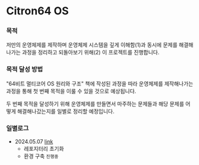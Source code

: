 # Citron64 OS

### 목적

저만의 운영체제를 제작하며 운영체제 시스템을 깊게 이해함(1)과 동시에
문제를 해결해나가는 과정을 정리하고 되돌아보기 위해(2) 이 프로젝트를 진행합니다.

### 목적 달성 방법

"64비트 멀티코어 OS 원리와 구조" 책에 작성된 과정을 따라 
운영체제를 제작해나가는 과정을 통해 첫 번째 목적을 이룰 수 있을 것으로 예상됩니다.

두 번째 목적을 달성하기 위해 
운영체제를 만들면서 마주하는 문제들과 
해당 문제를 어떻게 해결해나갔는지를 
일별로 정리할 예정입니다.  

### 일별로그

* 2024.05.07 [link](./notes/2024-05-07.md)
    * 레포지터리 초기화
    * 환경 구축 ```진행중```
